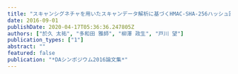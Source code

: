 ```yaml
---
title: "スキャンシグネチャを用いたスキャンデータ解析に基づくHMAC-SHA-256ハッシュ回路のスキャンベース攻撃"
date: 2016-09-01
publishDate: 2020-04-17T05:36:36.247805Z
authors: ["於久 太祐", "多和田 雅師", "柳澤 政生", "戸川 望"]
publication_types: ["1"]
abstract: ""
featured: false
publication: "*DAシンポジウム2016論文集*"
---
```


